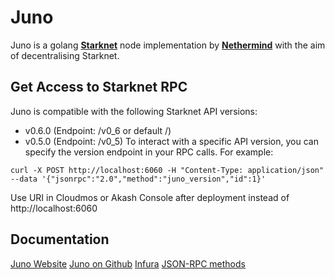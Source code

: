 # Juno

Juno is a golang [**Starknet**](https://starknet.io/) node implementation by [**Nethermind**](https://nethermind.io/) with the aim of decentralising Starknet.

## Get Access to Starknet RPC
Juno is compatible with the following Starknet API versions:
- v0.6.0 (Endpoint: /v0_6 or default /)
- v0.5.0 (Endpoint: /v0_5)
To interact with a specific API version, you can specify the version endpoint in your RPC calls. For example:
```
curl -X POST http://localhost:6060 -H "Content-Type: application/json" --data '{"jsonrpc":"2.0","method":"juno_version","id":1}'
```
Use URI in Cloudmos or Akash Console after deployment instead of http://localhost:6060

## Documentation

[Juno Website](https://juno.nethermind.io/)
[Juno on Github](https://github.com/NethermindEth/juno)
[Infura](https://app.infura.io/)
[JSON-RPC methods](https://docs.infura.io/api/networks/starknet/json-rpc-methods)
